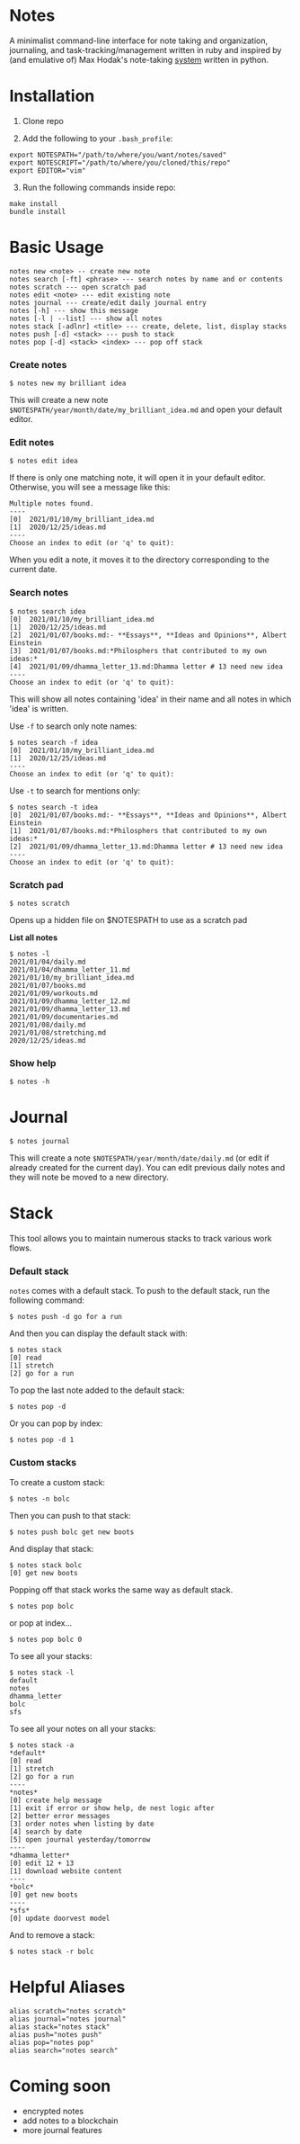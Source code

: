 # Notes

A minimalist command-line interface for note taking and organization, journaling, and task-tracking/management written in ruby and inspired by (and emulative of) Max Hodak's note-taking [system](https://github.com/maxhodak/notes) written in python. 

# Installation
1. Clone repo

2. Add the following to your `.bash_profile`: 

```
export NOTESPATH="/path/to/where/you/want/notes/saved"
export NOTESCRIPT="/path/to/where/you/cloned/this/repo"
export EDITOR="vim"
```
    
3. Run the following commands inside repo:

```
make install
bundle install
```
    
# Basic Usage

```
notes new <note> -- create new note
notes search [-ft] <phrase> --- search notes by name and or contents
notes scratch --- open scratch pad
notes edit <note> --- edit existing note
notes journal --- create/edit daily journal entry
notes [-h] --- show this message
notes [-l | --list] --- show all notes
notes stack [-adlnr] <title> --- create, delete, list, display stacks
notes push [-d] <stack> --- push to stack
notes pop [-d] <stack> <index> --- pop off stack
```
### Create notes

```
$ notes new my brilliant idea
```

This will create a new note `$NOTESPATH/year/month/date/my_brilliant_idea.md` and open your default editor.

### Edit notes

```
$ notes edit idea
``` 

If there is only one matching note, it will open it in your default editor. Otherwise, you will see a message like this:

```
Multiple notes found.
----
[0]  2021/01/10/my_brilliant_idea.md
[1]  2020/12/25/ideas.md
----
Choose an index to edit (or 'q' to quit): 
```

When you edit a note, it moves it to the directory corresponding to the current date. 

### Search notes

```
$ notes search idea
[0]  2021/01/10/my_brilliant_idea.md
[1]  2020/12/25/ideas.md
[2]  2021/01/07/books.md:- **Essays**, **Ideas and Opinions**, Albert Einstein
[3]  2021/01/07/books.md:*Philosphers that contributed to my own ideas:*
[4]  2021/01/09/dhamma_letter_13.md:Dhamma letter # 13 need new idea
----
Choose an index to edit (or 'q' to quit):
```
This will show all notes containing 'idea' in their name and all notes in which 'idea' is written.

Use `-f` to search only note names:

```
$ notes search -f idea
[0]  2021/01/10/my_brilliant_idea.md
[1]  2020/12/25/ideas.md
----
Choose an index to edit (or 'q' to quit):
```

Use `-t` to search for mentions only: 

```
$ notes search -t idea
[0]  2021/01/07/books.md:- **Essays**, **Ideas and Opinions**, Albert Einstein
[1]  2021/01/07/books.md:*Philosphers that contributed to my own ideas:*
[2]  2021/01/09/dhamma_letter_13.md:Dhamma letter # 13 need new idea
----
Choose an index to edit (or 'q' to quit): 
```

### Scratch pad

```
$ notes scratch
```

Opens up a hidden file on $NOTESPATH to use as a scratch pad

**List all notes**

```
$ notes -l
2021/01/04/daily.md
2021/01/04/dhamma_letter_11.md
2021/01/10/my_brilliant_idea.md
2021/01/07/books.md
2021/01/09/workouts.md
2021/01/09/dhamma_letter_12.md
2021/01/09/dhamma_letter_13.md
2021/01/09/documentaries.md
2021/01/08/daily.md
2021/01/08/stretching.md
2020/12/25/ideas.md
```

### Show help 

```
$ notes -h
```

# Journal

```
$ notes journal
```

This will create a note `$NOTESPATH/year/month/date/daily.md` (or edit if already created for the current day). You can edit previous daily notes and they will note be moved to a new directory. 

# Stack

This tool allows you to maintain numerous stacks to track various work flows. 

### Default stack

`notes` comes with a default stack. To push to the default stack, run the following command:

```
$ notes push -d go for a run
```

And then you can display the default stack with:

```
$ notes stack
[0] read
[1] stretch
[2] go for a run
```

To pop the last note added to the default stack:

```
$ notes pop -d
```

Or you can pop by index:

```
$ notes pop -d 1
```

### Custom stacks

To create a custom stack:

```
$ notes -n bolc
```

Then you can push to that stack:

```
$ notes push bolc get new boots
```

And display that stack: 

```
$ notes stack bolc
[0] get new boots
```

Popping off that stack works the same way as default stack.

```
$ notes pop bolc
```

or pop at index...

```
$ notes pop bolc 0
```

To see all your stacks:

```
$ notes stack -l
default
notes
dhamma_letter
bolc
sfs
```

To see all your notes on all your stacks:

```
$ notes stack -a
*default*
[0] read
[1] stretch
[2] go for a run
----
*notes*
[0] create help message
[1] exit if error or show help, de nest logic after
[2] better error messages
[3] order notes when listing by date
[4] search by date
[5] open journal yesterday/tomorrow
----
*dhamma_letter*
[0] edit 12 + 13
[1] download website content
----
*bolc*
[0] get new boots
----
*sfs*
[0] update doorvest model
```

And to remove a stack:

```
$ notes stack -r bolc
```

# Helpful Aliases

```
alias scratch="notes scratch"
alias journal="notes journal"
alias stack="notes stack"
alias push="notes push"
alias pop="notes pop"
alias search="notes search"
```

# Coming soon
- encrypted notes 
- add notes to a blockchain
- more journal features
